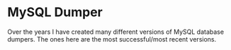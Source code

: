 # MySQL Dumper

Over the years I have created many different versions of MySQL database dumpers. The ones here are the most successful/most recent versions. 
